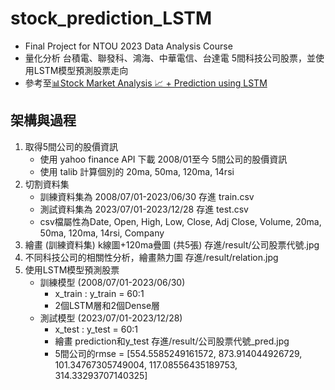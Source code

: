# stock_prediction_LSTM
- Final Project for NTOU 2023 Data Analysis Course
- 量化分析 台積電、聯發科、鴻海、中華電信、台達電 5間科技公司股票，並使用LSTM模型預測股票走向
- 參考至[📊Stock Market Analysis 📈 + Prediction using LSTM](https://www.kaggle.com/code/faressayah/stock-market-analysis-prediction-using-lstm#5.-How-much-value-do-we-put-at-risk-by-investing-in-a-particular-stock?)

## 架構與過程
1. 取得5間公司的股價資訊
    - 使用 yahoo finance API 下載 2008/01至今 5間公司的股價資訊
    - 使用 talib 計算個別的 20ma, 50ma, 120ma, 14rsi
2. 切割資料集
    - 訓練資料集為 2008/07/01-2023/06/30 存進 train.csv
    - 測試資料集為 2023/07/01-2023/12/28 存進 test.csv
    - csv檔屬性為Date, Open, High, Low, Close, Adj Close, Volume, 20ma, 50ma, 120ma, 14rsi, Company 
3. 繪畫 (訓練資料集) k線圖+120ma疊圖 (共5張) 存進/result/公司股票代號.jpg
4. 不同科技公司的相關性分析，繪畫熱力圖 存進/result/relation.jpg
5. 使用LSTM模型預測股票
    - 訓練模型 (2008/07/01-2023/06/30)
        - x_train : y_train = 60:1
        - 2個LSTM層和2個Dense層
    - 測試模型 (2023/07/01-2023/12/28)
        - x_test : y_test = 60:1
        - 繪畫 prediction和y_test 存進/result/公司股票代號_pred.jpg
        - 5間公司的rmse = [554.5585249161572, 873.914044926729, 101.34767305749004, 117.08556435189753, 314.33293707140325]
